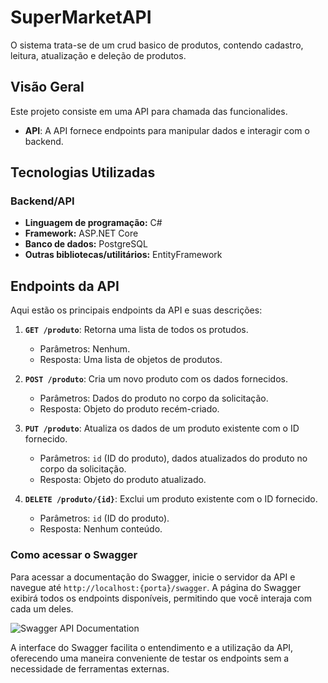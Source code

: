 # SuperMarketAPI

O sistema trata-se de um crud basico de produtos, contendo cadastro, leitura, atualização e deleção de produtos.

## Visão Geral

Este projeto consiste em uma API para chamada das funcionalides.

- **API**: A API fornece endpoints para manipular dados e interagir com o backend.

## Tecnologias Utilizadas

### Backend/API

- **Linguagem de programação:** C#
- **Framework:** ASP.NET Core
- **Banco de dados:** PostgreSQL
- **Outras bibliotecas/utilitários:** EntityFramework

## Endpoints da API

Aqui estão os principais endpoints da API e suas descrições:

1. **`GET /produto`**: Retorna uma lista de todos os protudos.
   - Parâmetros: Nenhum.
   - Resposta: Uma lista de objetos de produtos.
   
2. **`POST /produto`**: Cria um novo produto com os dados fornecidos.
   - Parâmetros: Dados do produto no corpo da solicitação.
   - Resposta: Objeto do produto recém-criado.

4. **`PUT /produto`**: Atualiza os dados de um produto existente com o ID fornecido.
   - Parâmetros: `id` (ID do produto), dados atualizados do produto no corpo da solicitação.
   - Resposta: Objeto do produto atualizado.

5. **`DELETE /produto/{id}`**: Exclui um produto existente com o ID fornecido.
   - Parâmetros: `id` (ID do produto).
   - Resposta: Nenhum conteúdo.

### Como acessar o Swagger

Para acessar a documentação do Swagger, inicie o servidor da API e navegue até `http://localhost:{porta}/swagger`. A página do Swagger exibirá todos os endpoints disponíveis, permitindo que você interaja com cada um deles.

![Swagger API Documentation](https://github.com/TeteuzinTeixeira/SuperMarket/assets/117493672/62b88374-d699-4199-8cb3-a0ea9343ec5c)

A interface do Swagger facilita o entendimento e a utilização da API, oferecendo uma maneira conveniente de testar os endpoints sem a necessidade de ferramentas externas.
